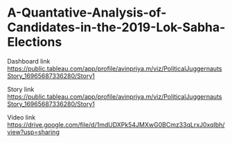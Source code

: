 # A-Quantative-Analysis-of-Candidates-in-the-2019-Lok-Sabha-Elections


Dashboard link
https://public.tableau.com/app/profile/avinpriya.m/viz/PoliticalJuggernautsStory_16965687336280/Story1


Story link
https://public.tableau.com/app/profile/avinpriya.m/viz/PoliticalJuggernautsStory_16965687336280/Story1

Video link
https://drive.google.com/file/d/1mdUDXPk54JMXwG0BCmz33qLrxJ0xqIbh/view?usp=sharing


